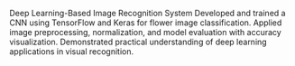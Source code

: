 Deep Learning-Based Image Recognition System
Developed and trained a CNN using TensorFlow and Keras for flower image classification.
Applied image preprocessing, normalization, and model evaluation with accuracy
visualization. Demonstrated practical understanding of deep learning applications in visual
recognition.
